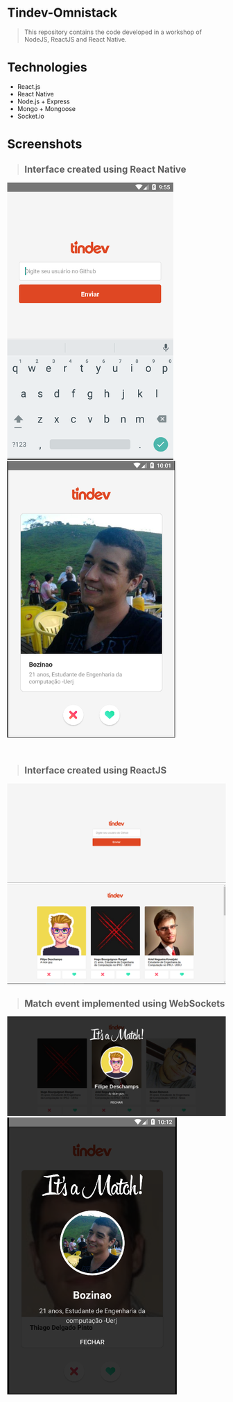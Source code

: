 # Tindev-Omnistack
> This repository contains the code developed in a workshop of NodeJS, ReactJS and React Native.

# Technologies

- React.js 
- React Native 
- Node.js + Express 
- Mongo + Mongoose 
- Socket.io 

# Screenshots
> ## Interface created using React Native <br />
![Mobile Initial Screen](https://github.com/MarcoAraujoNeves/omnistack-week/blob/master/Tinder-Clone/img/initial_screen_mobile.png)
![Mobile Logged Screen](https://github.com/MarcoAraujoNeves/omnistack-week/blob/master/Tinder-Clone/img/logged_screen_mobile.png)

<br />

> ## Interface created using ReactJS <br />
![Web Initial Screen](https://github.com/MarcoAraujoNeves/omnistack-week/blob/master/Tinder-Clone/img/initial_screen_web.png)
![Web Logged Screen](https://github.com/MarcoAraujoNeves/omnistack-week/blob/master/Tinder-Clone/img/logged_screen_web.png)

> ## Match event implemented using WebSockets <br />
![Mobile Match Screen](https://github.com/MarcoAraujoNeves/omnistack-week/blob/master/Tinder-Clone/img/match_screen_web.png)
![Web Match Screen](https://github.com/MarcoAraujoNeves/omnistack-week/blob/master/Tinder-Clone/img/match_screen_mobile.png)